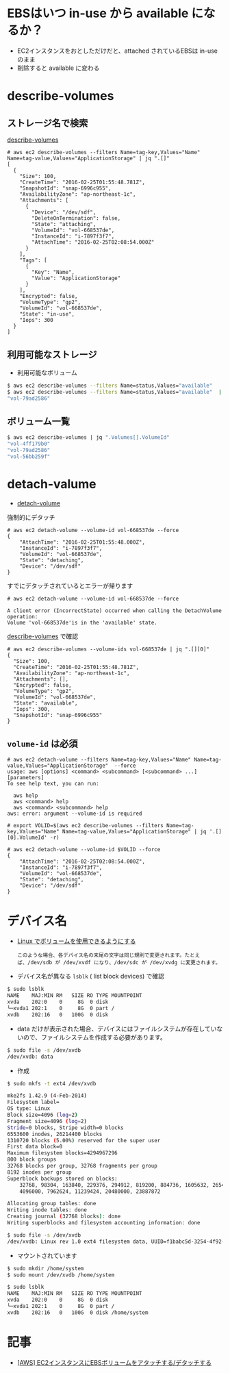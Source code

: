 #  EBSはいつ in-use から available になるか？

- EC2インスタンスをおとしただけだと、attached されているEBSは in-use のまま
- 削除すると available に変わる


#  describe-volumes

## ストレージ名で検索

[describe-volumes](http://docs.aws.amazon.com/cli/latest/reference/ec2/describe-volumes.html)

~~~
# aws ec2 describe-volumes --filters Name=tag-key,Values="Name" Name=tag-value,Values="ApplicationStorage" | jq ".[]"
[
  {
    "Size": 100,
    "CreateTime": "2016-02-25T01:55:48.781Z",
    "SnapshotId": "snap-6996c955",
    "AvailabilityZone": "ap-northeast-1c",
    "Attachments": [
      {
        "Device": "/dev/sdf",
        "DeleteOnTermination": false,
        "State": "attaching",
        "VolumeId": "vol-668537de",
        "InstanceId": "i-7897f3f7",
        "AttachTime": "2016-02-25T02:08:54.000Z"
      }
    ],
    "Tags": [
      {
        "Key": "Name",
        "Value": "ApplicationStorage"
      }
    ],
    "Encrypted": false,
    "VolumeType": "gp2",
    "VolumeId": "vol-668537de",
    "State": "in-use",
    "Iops": 300
  }
]
~~~

## 利用可能なストレージ

- 利用可能なボリューム

~~~bash
$ aws ec2 describe-volumes --filters Name=status,Values="available"
$ aws ec2 describe-volumes --filters Name=status,Values="available"  | jq ".Volumes[].VolumeId"
"vol-79ad2586"
~~~


## ボリューム一覧

~~~bash
$ aws ec2 describe-volumes | jq ".Volumes[].VolumeId"
"vol-4ff179b0"
"vol-79ad2586"
"vol-56bb259f"
~~~



# detach-valume

- [detach-volume](http://docs.aws.amazon.com/cli/latest/reference/ec2/detach-volume.html)

強制的にデタッチ

~~~
# aws ec2 detach-volume --volume-id vol-668537de --force
{
    "AttachTime": "2016-02-25T01:55:48.000Z",
    "InstanceId": "i-7897f3f7",
    "VolumeId": "vol-668537de",
    "State": "detaching",
    "Device": "/dev/sdf"
}
~~~

すでにデタッチされているとエラーが帰ります

~~~
# aws ec2 detach-volume --volume-id vol-668537de --force

A client error (IncorrectState) occurred when calling the DetachVolume operation:
Volume 'vol-668537de'is in the 'available' state.
~~~

[describe-volumes](http://docs.aws.amazon.com/cli/latest/reference/ec2/describe-volumes.html) で確認

~~~
# aws ec2 describe-volumes --volume-ids vol-668537de | jq ".[][0]"
{
  "Size": 100,
  "CreateTime": "2016-02-25T01:55:48.781Z",
  "AvailabilityZone": "ap-northeast-1c",
  "Attachments": [],
  "Encrypted": false,
  "VolumeType": "gp2",
  "VolumeId": "vol-668537de",
  "State": "available",
  "Iops": 300,
  "SnapshotId": "snap-6996c955"
}
~~~

## `volume-id` は必須

~~~
# aws ec2 detach-volume --filters Name=tag-key,Values="Name" Name=tag-value,Values="ApplicationStorage"  --force
usage: aws [options] <command> <subcommand> [<subcommand> ...] [parameters]
To see help text, you can run:

  aws help
  aws <command> help
  aws <command> <subcommand> help
aws: error: argument --volume-id is required
~~~

~~~
# export VOLID=$(aws ec2 describe-volumes --filters Name=tag-key,Values="Name" Name=tag-value,Values="ApplicationStorage" | jq '.[][0].VolumeId' -r)

# aws ec2 detach-volume --volume-id $VOLID --force
{
    "AttachTime": "2016-02-25T02:08:54.000Z",
    "InstanceId": "i-7897f3f7",
    "VolumeId": "vol-668537de",
    "State": "detaching",
    "Device": "/dev/sdf"
}
~~~

# デバイス名

- [Linux でボリュームを使用できるようにする](http://docs.aws.amazon.com/ja_jp/AWSEC2/latest/UserGuide/ebs-using-volumes.html)

  `このような場合、各デバイス名の末尾の文字は同じ規則で変更されます。たとえば、/dev/sdb が /dev/xvdf になり、/dev/sdc が /dev/xvdg に変更されます。`

- デバイス名が異なる `lsblk` ( list block devices) で確認

~~~bash
$ sudo lsblk
NAME    MAJ:MIN RM   SIZE RO TYPE MOUNTPOINT
xvda    202:0    0     8G  0 disk
└─xvda1 202:1    0     8G  0 part /
xvdb    202:16   0   100G  0 disk
~~~

- data だけが表示された場合、デバイスにはファイルシステムが存在していないので、ファイルシステムを作成する必要があります。

~~~bash
$ sudo file -s /dev/xvdb
/dev/xvdb: data
~~~

- 作成

~~~bash
$ sudo mkfs -t ext4 /dev/xvdb

mke2fs 1.42.9 (4-Feb-2014)
Filesystem label=
OS type: Linux
Block size=4096 (log=2)
Fragment size=4096 (log=2)
Stride=0 blocks, Stripe width=0 blocks
6553600 inodes, 26214400 blocks
1310720 blocks (5.00%) reserved for the super user
First data block=0
Maximum filesystem blocks=4294967296
800 block groups
32768 blocks per group, 32768 fragments per group
8192 inodes per group
Superblock backups stored on blocks:
	32768, 98304, 163840, 229376, 294912, 819200, 884736, 1605632, 2654208,
	4096000, 7962624, 11239424, 20480000, 23887872

Allocating group tables: done                            
Writing inode tables: done                            
Creating journal (32768 blocks): done
Writing superblocks and filesystem accounting information: done   
~~~

~~~bash
$ sudo file -s /dev/xvdb
/dev/xvdb: Linux rev 1.0 ext4 filesystem data, UUID=f1babc5d-3254-4f92-ba4c-381c3a748c2b (extents) (large files) (huge files)
~~~

- マウントされています

~~~bash
$ sudo mkdir /home/system
$ sudo mount /dev/xvdb /home/system

$ sudo lsblk
NAME    MAJ:MIN RM   SIZE RO TYPE MOUNTPOINT
xvda    202:0    0     8G  0 disk
└─xvda1 202:1    0     8G  0 part /
xvdb    202:16   0   100G  0 disk /home/system
~~~




# 記事

- [[AWS] EC2インスタンスにEBSボリュームをアタッチする/デタッチする](http://qiita.com/white_aspara25/items/270c7253e5fe58bd5d86)
